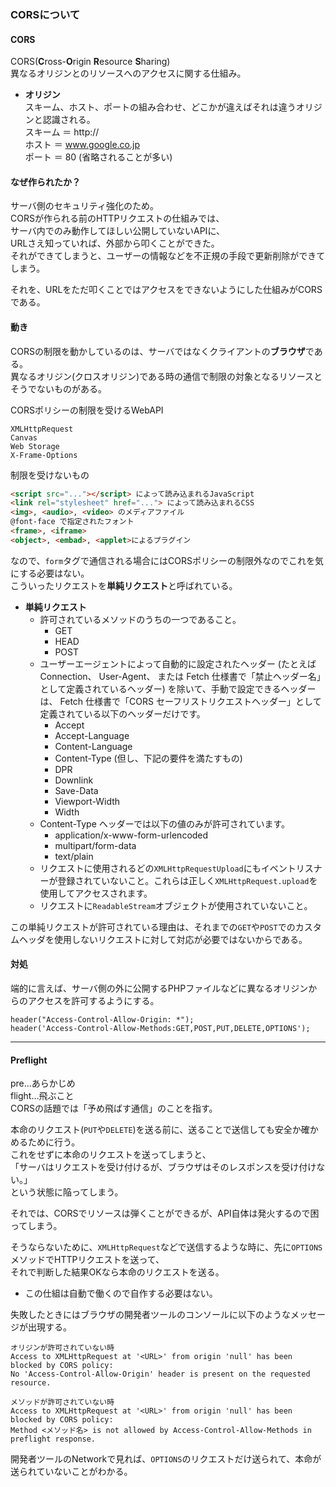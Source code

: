 ﻿### CORSについて

#### CORS

CORS(**C**ross-**O**rigin **R**esource **S**haring)  
異なるオリジンとのリソースへのアクセスに関する仕組み。  

* **オリジン**  
スキーム、ホスト、ポートの組み合わせ、どこかが違えばそれは違うオリジンと認識される。  
スキーム ＝ http://  
ホスト ＝ www.google.co.jp  
ポート ＝ 80  (省略されることが多い)  

#### なぜ作られたか？

サーバ側のセキュリティ強化のため。  
CORSが作られる前のHTTPリクエストの仕組みでは、  
サーバ内でのみ動作してほしい公開していないAPIに、  
URLさえ知っていれば、外部から叩くことができた。  
それができてしまうと、ユーザーの情報などを不正規の手段で更新削除ができてしまう。  

それを、URLをただ叩くことではアクセスをできないようにした仕組みがCORSである。  

#### 動き

CORSの制限を動かしているのは、サーバではなくクライアントの**ブラウザ**である。  
異なるオリジン(クロスオリジン)である時の通信で制限の対象となるリソースとそうでないものがある。  

CORSポリシーの制限を受けるWebAPI
```
XMLHttpRequest   
Canvas  
Web Storage  
X-Frame-Options  
```
制限を受けないもの
```html
<script src="..."></script> によって読み込まれるJavaScript
<link rel="stylesheet" href="..."> によって読み込まれるCSS
<img>, <audio>, <video> のメディアファイル
@font-face で指定されたフォント
<frame>, <iframe>
<object>, <embad>, <applet>によるプラグイン
```

なので、`form`タグで通信される場合にはCORSポリシーの制限外なのでこれを気にする必要はない。  
こういったリクエストを**単純リクエスト**と呼ばれている。  

* **単純リクエスト**  
    * 許可されているメソッドのうちの一つであること。  
      * GET  
      * HEAD  
      * POST  
    * ユーザーエージェントによって自動的に設定されたヘッダー (たとえば Connection、 User-Agent、 
または Fetch 仕様書で「禁止ヘッダー名」として定義されているヘッダー) を除いて、手動で設定できるヘッダーは、
 Fetch 仕様書で「CORS セーフリストリクエストヘッダー」として定義されている以下のヘッダーだけです。  
      * Accept
      * Accept-Language  
      * Content-Language  
      * Content-Type (但し、下記の要件を満たすもの)  
      * DPR  
      * Downlink  
      * Save-Data  
      * Viewport-Width  
      * Width  
    * Content-Type ヘッダーでは以下の値のみが許可されています。  
      * application/x-www-form-urlencoded  
      * multipart/form-data  
      * text/plain  
    * リクエストに使用されるどの`XMLHttpRequestUpload`にもイベントリスナーが登録されていないこと。これらは正しく`XMLHttpRequest.upload`を使用してアクセスされます。  
    * リクエストに`ReadableStream`オブジェクトが使用されていないこと。  

この単純リクエストが許可されている理由は、それまでの`GET`や`POST`でのカスタムヘッダを使用しないリクエストに対して対応が必要ではないからである。  

#### 対処

端的に言えば、サーバ側の外に公開するPHPファイルなどに異なるオリジンからのアクセスを許可するようにする。  
```php:index.php
header("Access-Control-Allow-Origin: *");
header('Access-Control-Allow-Methods:GET,POST,PUT,DELETE,OPTIONS');
```

---

#### Preflight
pre…あらかじめ  
flight…飛ぶこと  
CORSの話題では「予め飛ばす通信」のことを指す。  

本命のリクエスト(`PUT`や`DELETE`)を送る前に、送ることで送信しても安全か確かめるために行う。  
これをせずに本命のリクエストを送ってしまうと、  
「サーバはリクエストを受け付けるが、ブラウザはそのレスポンスを受け付けない。」  
という状態に陥ってしまう。  

それでは、CORSでリソースは弾くことができるが、API自体は発火するので困ってしまう。  

そうならないために、`XMLHttpRequest`などで送信するような時に、先に`OPTIONS`メソッドでHTTPリクエストを送って、  
それで判断した結果OKなら本命のリクエストを送る。  
 * この仕組は自動で働くので自作する必要はない。  

失敗したときにはブラウザの開発者ツールのコンソールに以下のようなメッセージが出現する。
```
オリジンが許可されていない時
Access to XMLHttpRequest at '<URL>' from origin 'null' has been blocked by CORS policy:
No 'Access-Control-Allow-Origin' header is present on the requested resource.
```
```
メソッドが許可されていない時
Access to XMLHttpRequest at '<URL>' from origin 'null' has been blocked by CORS policy:
Method <メソッド名> is not allowed by Access-Control-Allow-Methods in preflight response.
```
開発者ツールのNetworkで見れば、`OPTIONS`のリクエストだけ送られて、本命が送られていないことがわかる。  


